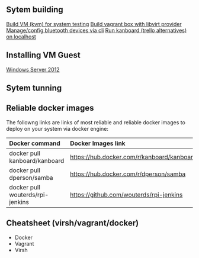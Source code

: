 ## Sytem building
[Build VM (kvm) for system testing](documentation/kvm-related/kvm-building-vm.md)
[Build vagrant box with libvirt provider](documentation/kvm-related/vagrant-libvirt-building.md)
[Manage/config bluetooth devices via cli](documentation/bluetooth/file-transfer.md)
[Run kanboard (trello alternatives) on localhost](documentation/docker/manage-kanboard-with-docker-service.md)

## Installing VM Guest
[Windows Server 2012](documentation/kvm-related/install-windows-2012-server.md)

## Sytem tunning

## Reliable docker images
The followng links are links of most reliable and reliable docker images to deploy on your system via docker engine:

| **Docker command**						 	 | **Docker Images link** 												 |
| :----------------------------		 | :----------------------------------------- |
| docker pull kanboard/kanboard		 | https://hub.docker.com/r/kanboard/kanboard | 
| docker pull dperson/samba				 | https://hub.docker.com/r/dperson/samba     |
| docker pull wouterds/rpi-jenkins | https://github.com/wouterds/rpi-jenkins    | 

## Cheatsheet (virsh/vagrant/docker)

* Docker
* Vagrant
* Virsh 



